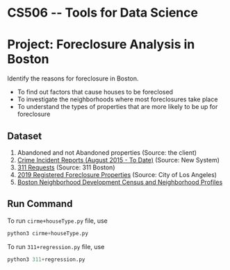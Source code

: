 # CS506 -- Tools for Data Science 
# Project: Foreclosure Analysis in Boston
Identify the reasons for foreclosure in Boston. 
- To find out factors that cause houses to be foreclosed
- To investigate the neighborhoods where most foreclosures take place
- To understand the types of properties that are more likely to be up for foreclosure


## Dataset

1. Abandoned and not Abandoned properties (Source: the client)
2. [Crime Incident Reports (August 2015 - To Date)](https://data.boston.gov/dataset/crime-incident-reports-august-2015-to-date-source-new-system/resource/12cb3883-56f5-47de-afa5-3b1cf61b257b) (Source: New System)
3. [311 Requests](https://data.boston.gov/dataset/311-service-requests/resource/2968e2c0-d479-49ba-a884-4ef523ada3c0
) (Source: 311 Boston)  
4. [2019 Registered Foreclosure Properties](https://data.lacity.org/A-Well-Run-City/2019-Registered-Foreclosure-Properties/rsxb-x48z) (Source: City of Los Angeles)
5. [Boston Neighborhood Development Census and Neighborhood Profiles](http://www.bostonplans.org/getattachment/6f48c617-cf23-4c9f-b54b-35c8a954091c)

## Run Command
To run  ```cirme+houseType.py``` file, use
```python
python3 cirme+houseType.py
```
To run  ```311+regression.py``` file, use

```python
python3 311+regression.py
```


